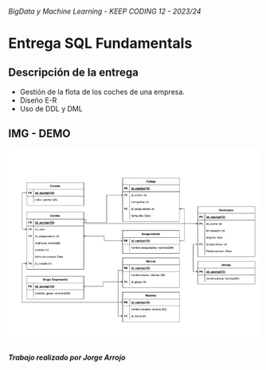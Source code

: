 ###### BigData y Machine Learning - KEEP CODING 12 - 2023/24

# Entrega SQL Fundamentals


## Descripción de la entrega

- Gestión de la flota de los coches de una empresa.
- Diseño E-R
- Uso de DDL y DML

## IMG - DEMO

![Diagrama E-R][diagrama]

[diagrama]: https://github.com/Entregas-BigData-ML-KC/sql-fundamentals/blob/main/img/IMG_E-R.jpg

##### Trabajo realizado por Jorge Arrojo